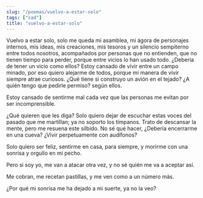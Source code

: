 ```yaml
---
slug: "/poemas/vuelvo-a-estar-solo"
tags: ["sad"]
title: "vuelvo-a-estar-solo"
---
```

Vuelvo a estar solo, solo me queda mi asamblea, mi ágora de personajes internos, mis ideas, mis creaciones, mis tesoros y un silencio sempiterno entre todos nosotros, acompañados por personas que no entienden, que no tienen tiempo para perder, porque entre vicios lo han usado todo. ¿Debería de tener un vicio como ellos? Estoy cansado de vivir entre un campo minado, por eso quiero alejarme de todos, porque mi manera de vivir siempre atrae curiosos. ¿Qué tiene si construyo un avión en el tejado? ¿A quién tengo que pedirle permiso? según ellos.

 

Estoy cansado de sentirme mal cada vez que las personas me evitan por ser incomprensible.

 

¿Qué quieren que les diga? Solo quiero dejar de escuchar estas voces del pasado que me martillan; ya no soporto los tímpanos. Trato de descansar la mente, pero me resuena este silbido. No sé qué hacer, ¿Debería encerrarme en una cueva? ¿Vivir perpetuamente con audífonos?

 

Solo quiero ser feliz, sentirme en casa, para siempre, y morirme con una sonrisa y orgullo en mi pecho.

 

Pero si soy yo, me van a atacar otra vez, y no sé quién me va a aceptar así.

 

Me cobran, me recetan pastillas, y me ven como a un número más.

 

¿Por qué mi sonrisa me ha dejado a mi suerte, ya no la veo?